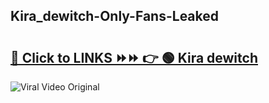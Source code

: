 
 ## Kira_dewitch-Only-Fans-Leaked

# <h2><a href="https://clipsfans.com/Kira_dewitch&ref=git">🔗 Click to LINKS ⏩⏩ 👉 🟢 Kira dewitch </a></h2>

<a href="https://clipsfans.com/Kira_dewitch&ref=git" rel="nofollow" data-target="animated-image.originalLink"><img src="https://i.ibb.co.com/xMMVF88/686577567.gif" alt="Viral Video Original" style="max-width: 100%; display: inline-block;" data-target="animated-image.originalImage"></a>
